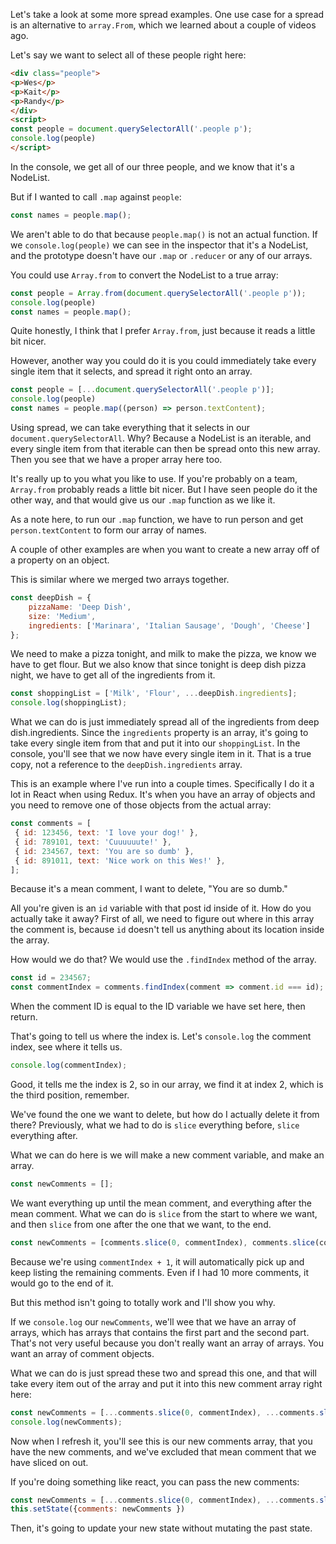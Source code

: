 Let's take a look at some more spread examples. One use case for a spread is an alternative to `array.From`, which we learned about a couple of videos ago. 

Let's say we want to select all of these people right here:

```html
<div class="people">
<p>Wes</p>
<p>Kait</p>
<p>Randy</p>
</div>
<script>
const people = document.querySelectorAll('.people p');
console.log(people)
</script>
```

 
In the console, we get all of our three people, and we know that it's a NodeList. 

But if I wanted to call `.map` against `people`:

```js
const names = people.map();
```

We aren't able to do that because `people.map()` is not an actual function. If we `console.log(people)` we can see in the inspector that it's a NodeList, and the prototype doesn't have our `.map` or `.reducer` or any of our arrays. 

You could use `Array.from` to convert the NodeList to a true array:

```js
const people = Array.from(document.querySelectorAll('.people p'));
console.log(people)
const names = people.map();
```

Quite honestly, I think that I prefer `Array.from`, just because it reads a little bit nicer. 

However, another way you could do it is you could immediately take every single item that it selects, and spread it right onto an array.
 
```js
const people = [...document.querySelectorAll('.people p')];
console.log(people)
const names = people.map((person) => person.textContent);
```

Using spread, we can take everything that it selects in our `document.querySelectorAll`. Why? Because a NodeList is an iterable, and every single item from that iterable can then be spread onto this new array. Then you see that we have a proper array here too.

It's really up to you what you like to use. If you're probably on a team, `Array.from` probably reads a little bit nicer. But I have seen people do it the other way, and that would give us our `.map` function as we like it. 

As a note here, to run our `.map` function, we have to run person and get `person.textContent` to form our array of names.

A couple of other examples are when you want to create a new array off of a property on an object. 

This is similar where we merged two arrays together.

```js
const deepDish = {
    pizzaName: 'Deep Dish',
    size: 'Medium',
    ingredients: ['Marinara', 'Italian Sausage', 'Dough', 'Cheese']
};
```

We need to make a pizza tonight, and milk to make the pizza, we know we have to get flour. But we also know that since tonight is deep dish pizza night, we have to get all of the ingredients from it.
 
```js
const shoppingList = ['Milk', 'Flour', ...deepDish.ingredients];
console.log(shoppingList);
```

What we can do is just immediately spread all of the ingredients from deep dish.ingredients. Since the `ingredients` property is an array, it's going to take every single item from that and put it into our `shoppingList`. In the console, you'll see that we now have every single item in it. That is a true copy, not a reference to the `deepDish.ingredients` array.

This is an example where I've run into a couple times. Specifically I do it a lot in React when using Redux. It's when you have an array of objects and you need to remove one of those objects from the actual array:

```js
const comments = [
 { id: 123456, text: 'I love your dog!' },
 { id: 789101, text: 'Cuuuuuute!' },
 { id: 234567, text: 'You are so dumb' },
 { id: 891011, text: 'Nice work on this Wes!' },
];
``` 
Because it's a mean comment, I want to delete, "You are so dumb." 

All you're given is an `id` variable with that post id inside of it. How do you actually take it away? First of all, we need to figure out where in this array the comment is, because `id` doesn't tell us anything about its location inside the array.

How would we do that? We would use the `.findIndex` method of the array.

```js
const id = 234567;
const commentIndex = comments.findIndex(comment => comment.id === id);
```

When the comment ID is equal to the ID variable we have set here, then return. 

That's going to tell us where the index is. Let's `console.log` the comment index, see where it tells us.

```js
console.log(commentIndex);
```

Good, it tells me the index is 2, so in our array, we find it at index 2, which is the third position, remember.

We've found the one we want to delete, but how do I actually delete it from there? Previously, what we had to do is `slice` everything before, `slice` everything after. 

What we can do here is we will make a new comment variable, and make an array.

```js
const newComments = [];
```
 
We want everything up until the mean comment, and everything after the mean comment. What we can do is `slice` from the start to where we want, and then `slice` from one after the one that we want, to the end.

```js
const newComments = [comments.slice(0, commentIndex), comments.slice(commentIndex + 1)];
```

Because we're using `commentIndex + 1`, it will automatically pick up and keep listing the remaining comments. Even if I had 10 more comments, it would go to the end of it.

But this method isn't going to totally work and I'll show you why. 

If we `console.log` our `newComments`, we'll wee that we have an array of arrays, which has arrays that contains the first part and the second part. That's not very useful because you don't really want an array of arrays. You want an array of comment objects. 

What we can do is just spread these two and spread this one, and that will take every item out of the array and put it into this new comment array right here:

```js
const newComments = [...comments.slice(0, commentIndex), ...comments.slice(commentIndex + 1)];
console.log(newComments);
```

Now when I refresh it, you'll see this is our new comments array, that you have the new comments, and we've excluded that mean comment that we have sliced on out. 

If you're doing something like react, you can pass the new comments:

```js
const newComments = [...comments.slice(0, commentIndex), ...comments.slice(commentIndex + 1)];
this.setState({comments: newComments })
```

Then, it's going to update your new state without mutating the past state.
